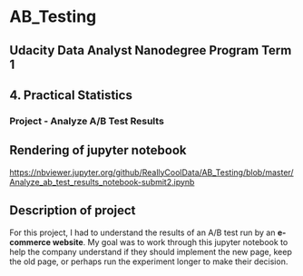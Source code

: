 # AB_Testing
## Udacity Data Analyst Nanodegree Program Term 1
## 4. Practical Statistics
### Project - Analyze A/B Test Results
## Rendering of jupyter notebook
https://nbviewer.jupyter.org/github/ReallyCoolData/AB_Testing/blob/master/Analyze_ab_test_results_notebook-submit2.ipynb
## Description of project
For this project, I had to understand the results of an A/B test run by an **e-commerce website**. My goal was to work through this jupyter notebook to help the company understand if they should implement the new page, keep the old page, or perhaps run the experiment longer to make their decision.

